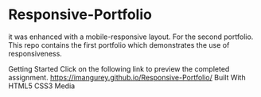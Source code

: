 # Responsive-Portfolio

it was enhanced with a mobile-responsive layout. For the second portfolio.
This repo contains the first portfolio which demonstrates the use of responsiveness.

Getting Started
Click on the following link to preview the completed assignment.
 https://imangurey.github.io/Responsive-Portfolio/
Built With
HTML5
CSS3
Media
